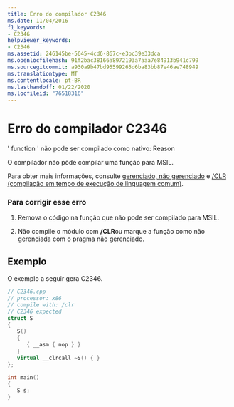 ```yaml
---
title: Erro do compilador C2346
ms.date: 11/04/2016
f1_keywords:
- C2346
helpviewer_keywords:
- C2346
ms.assetid: 246145be-5645-4cd6-867c-e3bc39e33dca
ms.openlocfilehash: 91f2bac38166a8972193a7aaa7e84913b941c799
ms.sourcegitcommit: a930a9b47bd95599265d6ba83bb87e46ae748949
ms.translationtype: MT
ms.contentlocale: pt-BR
ms.lasthandoff: 01/22/2020
ms.locfileid: "76518316"
---
```

# <a name="compiler-error-c2346"></a>Erro do compilador C2346

' function ' não pode ser compilado como nativo: Reason

O compilador não pôde compilar uma função para MSIL.

Para obter mais informações, consulte [gerenciado, não gerenciado](../../preprocessor/managed-unmanaged.md) e [/CLR (compilação em tempo de execução de linguagem comum)](../../build/reference/clr-common-language-runtime-compilation.md).

### <a name="to-correct-this-error"></a>Para corrigir esse erro

1. Remova o código na função que não pode ser compilado para MSIL.

1. Não compile o módulo com **/CLR**ou marque a função como não gerenciada com o pragma não gerenciado.

## <a name="example"></a>Exemplo

O exemplo a seguir gera C2346.

```cpp
// C2346.cpp
// processor: x86
// compile with: /clr
// C2346 expected
struct S
{
   S()
   {
      { __asm { nop } }
   }
   virtual __clrcall ~S() { }
};

int main()
{
   S s;
}
```
